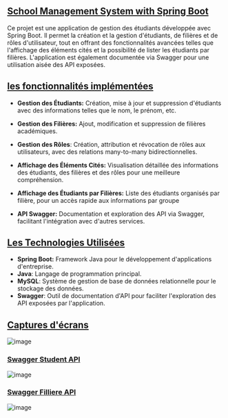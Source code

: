 ## <u>**School Management System with Spring Boot**</u>
Ce projet est une application de gestion des étudiants développée avec Spring Boot. Il permet la création et la gestion d'étudiants, de filières et de rôles d'utilisateur, tout en offrant des fonctionnalités avancées telles que l'affichage des éléments cités et la possibilité de lister les étudiants par filières. L'application est également documentée via Swagger pour une utilisation aisée des API exposées.


  
## <u>**les fonctionnalités implémentées**</u>
+ **Gestion des Étudiants:** Création, mise à jour et suppression d'étudiants avec des informations telles que le nom, le prénom, etc.

+ **Gestion des Filières:** Ajout, modification et suppression de filières académiques.

+ **Gestion des Rôles**: Création, attribution et révocation de rôles aux utilisateurs, avec des relations many-to-many bidirectionnelles.

+ **Affichage des Éléments Cités:** Visualisation détaillée des informations des étudiants, des filières et des rôles pour une meilleure compréhension.

+ **Affichage des Étudiants par Filières:** Liste des étudiants organisés par filière, pour un accès rapide aux informations par groupe

+ **API Swagger:** Documentation et exploration des API via Swagger, facilitant l'intégration avec d'autres services.
  
## <u>**Les Technologies Utilisées**</u>
+ **Spring Boot:** Framework Java pour le développement d'applications d'entreprise.
+ **Java**: Langage de programmation principal.
+ **MySQL**: Système de gestion de base de données relationnelle pour le stockage des données.
+ **Swagger**: Outil de documentation d'API pour faciliter l'exploration des API exposées par l'application.

  
## <u>**Captures d'écrans**</u>

![image](https://github.com/ayouboifikEnsaj/tp_springBoot/assets/107751911/775be33d-9319-4558-b45e-6a8119a3326a)


### <u>**Swagger Student API**</u>
![image](https://github.com/ayouboifikEnsaj/tp_springBoot/assets/107751911/9e99f29a-af53-42a5-be0c-0adc6f06cf51)

### <u>**Swagger Filliere API**</u>

![image](https://github.com/ayouboifikEnsaj/tp_springBoot/assets/107751911/bf9c57a4-6a1d-48b6-894a-2e335dfb7b1e)


